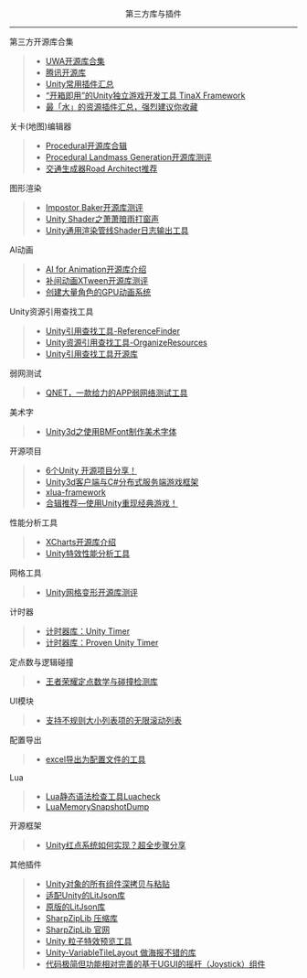 <div align='center'>第三方库与插件</div>

---
第三方开源库合集
>- [UWA开源库合集](https://lab.uwa4d.com/folder/single/5c0771b72977e84b406fb3fb)
>- [腾讯开源库](https://opensource.tencent.com/projects)
>- [Unity常用插件汇总](https://mp.weixin.qq.com/s?__biz=MzkyMTM5Mjg3NQ==&mid=2247536230&idx=1&sn=cdea0b14098f16edeb7e583cb25584f1&source=41#wechat_redirect)
>- [“开箱即用”的Unity独立游戏开发工具 TinaX Framework](https://tinax.corala.space/#/)
>- [最「水」的资源插件汇总，强烈建议你收藏](https://mp.weixin.qq.com/s?__biz=MzkyMTM5Mjg3NQ==&mid=2247536290&idx=1&sn=91bf4262180df3b40eaf3023f130440c&source=41#wechat_redirect)

关卡(地图)编辑器
>- [Procedural开源库合辑](https://mp.weixin.qq.com/s?__biz=MzI3MzA2MzE5Nw==&mid=2668912611&idx=1&sn=bd9263d19ab7296054a110409555a54f&chksm=f1c9f391c6be7a87c286095782a266536798cab375dc1f646decfb70edc5364c29b1017684b4&mpshare=1&scene=23&srcid=12152Je4rJW2qBQchC36pOeJ#rd)
>- [Procedural Landmass Generation开源库测评](https://mp.weixin.qq.com/s/mp4NTruAMe-FmvNPw8XBFQ)
>- [交通生成器Road Architect推荐](https://mp.weixin.qq.com/s/VNR1y-m9VvVP6R4_exAJxg)

图形渲染
>- [Impostor Baker开源库测评](https://mp.weixin.qq.com/s/fkVLHjTFzlVtt12VMJqkGA)
>- [Unity Shader之萧萧暗雨打窗声](https://mp.weixin.qq.com/s/yQhvMY9EP1jPq9hZgJ1ZpQ)
>- [Unity通用渲染管线Shader日志输出工具](https://mp.weixin.qq.com/s/tT7bF3__eueOWMyHIHAnAg)


AI动画
>- [AI for Animation开源库介绍](https://mp.weixin.qq.com/s/HtkW484f8RvFEqKOi_FEtQ)
>- [补间动画XTween开源库测评](https://mp.weixin.qq.com/s/ZSXLRU2E99l8ZkE98_R2gA)
>- [创建大量角色的GPU动画系统](https://mp.weixin.qq.com/s/5-IGT56NkUQz3JzWPq2DXw)

Unity资源引用查找工具
>- [Unity引用查找工具-ReferenceFinder](https://www.cnblogs.com/blueberryzzz/p/10674581.html)
>- [Unity资源引用查找工具-OrganizeResources](https://github.com/coding2233/OrganizeResources)
>- [Unity引用查找工具开源库](https://mp.weixin.qq.com/s/Apy6L1p7xjG6xX4xCHZfgA)

弱网测试
>- [QNET，一款给力的APP弱网络测试工具](https://www.cnblogs.com/quark/p/10734587.html)

美术字
>- [Unity3d之使用BMFont制作美术字体](https://www.cnblogs.com/imteach/p/10743725.html)

开源项目
>- [6个Unity 开源项目分享！](https://gwb.tencent.com/community/detail/120934)
>- [Unity3d客户端与C#分布式服务端游戏框架](https://www.cnblogs.com/egametang/p/7486180.html)
>- [xlua-framework](https://github.com/smilehao/xlua-framework)
>- [合辑推荐—使用Unity重现经典游戏！](https://mp.weixin.qq.com/s/O5E-bvDsFduHJI4cFkiYgA)

性能分析工具
>- [XCharts开源库介绍](https://mp.weixin.qq.com/s/gHJ9qUXD0tNwUckAwpYeRg)
>- [Unity特效性能分析工具](https://mp.weixin.qq.com/s/bKUwKw6VeJzk8fqIyKYjVQ)

网格工具
>- [Unity网格变形开源库测评](https://mp.weixin.qq.com/s/UuimtskN4iRiknf8BBQFPg)

计时器
>- [计时器库：Unity Timer](https://github.com/akbiggs/UnityTimer)
>- [计时器库：Proven Unity Timer](https://github.com/asyncrun/Proven-Unity-Timer)

定点数与逻辑碰撞
>- [王者荣耀定点数学与碰撞检测库](https://github.com/Prince-Ling/LogicPhysics)

UI模块
>- [支持不规则大小列表项的无限滚动列表](https://github.com/jinglikeblue/TurbochargedScrollList)

配置导出
>- [excel导出为配置文件的工具](https://github.com/yanghuan/proton)

Lua
>- [Lua静态语法检查工具Luacheck](https://github.com/mpeterv/luacheck)
>- [LuaMemorySnapshotDump](https://github.com/yaukeywang/LuaMemorySnapshotDump)

开源框架
>- [Unity红点系统如何实现？超全步骤分享](https://mp.weixin.qq.com/s?__biz=MzkyMTM5Mjg3NQ==&mid=2247536354&idx=1&sn=4d4bc70f84e9c3fa321052db68456c9a&source=41#wechat_redirect)

其他插件
>- [Unity对象的所有组件深拷贝与粘贴](https://blog.csdn.net/cartzhang/article/details/51454847)
>- [适配Unity的LitJson库](https://github.com/Mervill/UnityLitJson)
>- [原版的LitJson库](https://github.com/LitJSON/litjson)
>- [SharpZipLib 压缩库](https://github.com/icsharpcode/SharpZipLib)
>- [SharpZipLib 官网](http://icsharpcode.github.io/SharpZipLib/)
>- [Unity 粒子特效预览工具](https://github.com/akof1314/UnityParticleSystemPreview)
>- [Unity-VariableTileLayout 做海报不错的库](https://github.com/kiepng/Unity-VariableTileLayout)
>- [代码极简但功能相对完善的基于UGUI的摇杆（Joystick）组件](https://github.com/Bian-Sh/UniJoystick)


